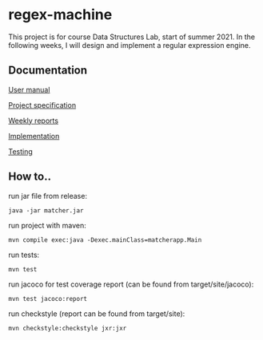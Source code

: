 # regex-machine

This project is for course Data Structures Lab, start of summer 2021. 
In the following weeks, I will design and implement a regular expression engine.

## Documentation

[User manual](./documentation/manual.md)

[Project specification](./documentation/project-specification.md)

[Weekly reports](./documentation/weekly-reports)

[Implementation](./documentation/implementation.md)

[Testing](./documentation/testing.md)

## How to..

run jar file from release:

```
java -jar matcher.jar
```

run project with maven:
```
mvn compile exec:java -Dexec.mainClass=matcherapp.Main
```

run tests:
```
mvn test
```

run jacoco for test coverage report (can be found from target/site/jacoco):
```
mvn test jacoco:report
```

run checkstyle (report can be found from target/site):
```
mvn checkstyle:checkstyle jxr:jxr
```
